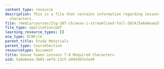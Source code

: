 ```yaml
---
content_type: resource
description: This is a file that contains information regarding lessons 7-8 required
  characters.
file: /media/courses/21g-107-chinese-i-streamlined-fall-2014/5a8a6eaa2b02aefd13c5a9d3d67e2ad4_MIT21G_107F14_L7and8Req.pdf
file_type: application/pdf
learning_resource_types: []
ocw_type: OCWFile
parent_title: Study Materials
parent_type: CourseSection
resourcetype: Document
title: Daxue Yuwen Lessons 7-8 Required Characters
uid: 5a8a6eaa-2b02-aefd-13c5-a9d3d67e2ad4
---
```

